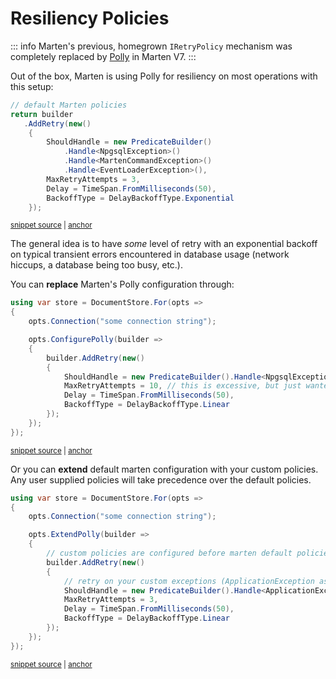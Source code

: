 # Resiliency Policies

::: info
Marten's previous, homegrown `IRetryPolicy` mechanism was completely replaced by [Polly](https://www.nuget.org/packages/polly) in Marten V7.
:::

Out of the box, Marten is using Polly for resiliency on most operations with this setup:

<!-- snippet: sample_default_Polly_setup -->
<a id='snippet-sample_default_polly_setup'></a>
```cs
// default Marten policies
return builder
   .AddRetry(new()
    {
        ShouldHandle = new PredicateBuilder()
            .Handle<NpgsqlException>()
            .Handle<MartenCommandException>()
            .Handle<EventLoaderException>(),
        MaxRetryAttempts = 3,
        Delay = TimeSpan.FromMilliseconds(50),
        BackoffType = DelayBackoffType.Exponential
    });
```
<sup><a href='https://github.com/JasperFx/marten/blob/master/src/Marten/Util/ResilientPipelineBuilderExtensions.cs#L13-L28' title='Snippet source file'>snippet source</a> | <a href='#snippet-sample_default_polly_setup' title='Start of snippet'>anchor</a></sup>
<!-- endSnippet -->

The general idea is to have _some_ level of retry with an exponential backoff on typical transient errors encountered
in database usage (network hiccups, a database being too busy, etc.).

You can **replace** Marten's Polly configuration through:

<!-- snippet: sample_configure_polly -->
<a id='snippet-sample_configure_polly'></a>
```cs
using var store = DocumentStore.For(opts =>
{
    opts.Connection("some connection string");

    opts.ConfigurePolly(builder =>
    {
        builder.AddRetry(new()
        {
            ShouldHandle = new PredicateBuilder().Handle<NpgsqlException>().Handle<MartenCommandException>(),
            MaxRetryAttempts = 10, // this is excessive, but just wanted to show something different
            Delay = TimeSpan.FromMilliseconds(50),
            BackoffType = DelayBackoffType.Linear
        });
    });
});
```
<sup><a href='https://github.com/JasperFx/marten/blob/master/src/Marten.Testing/Examples/ErrorHandling.cs#L12-L30' title='Snippet source file'>snippet source</a> | <a href='#snippet-sample_configure_polly' title='Start of snippet'>anchor</a></sup>
<!-- endSnippet -->

Or you can **extend** default marten configuration with your custom policies. Any user supplied policies will take precedence over the default policies.

<!-- snippet: sample_extend_polly -->
<a id='snippet-sample_extend_polly'></a>
```cs
using var store = DocumentStore.For(opts =>
{
    opts.Connection("some connection string");

    opts.ExtendPolly(builder =>
    {
        // custom policies are configured before marten default policies
        builder.AddRetry(new()
        {
            // retry on your custom exceptions (ApplicationException as an example)
            ShouldHandle = new PredicateBuilder().Handle<ApplicationException>(),
            MaxRetryAttempts = 3,
            Delay = TimeSpan.FromMilliseconds(50),
            BackoffType = DelayBackoffType.Linear
        });
    });
});
```
<sup><a href='https://github.com/JasperFx/marten/blob/master/src/Marten.Testing/Examples/ErrorHandling.cs#L35-L55' title='Snippet source file'>snippet source</a> | <a href='#snippet-sample_extend_polly' title='Start of snippet'>anchor</a></sup>
<!-- endSnippet -->
